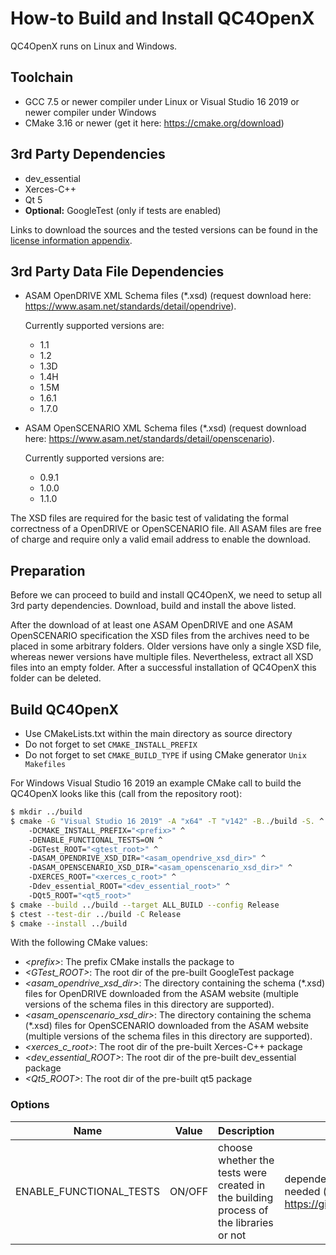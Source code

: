 <!---
Copyright 2023 CARIAD SE.
 
This Source Code Form is subject to the terms of the Mozilla
Public License, v. 2.0. If a copy of the MPL was not distributed
with this file, You can obtain one at https://mozilla.org/MPL/2.0/.
-->

# How-to Build and Install QC4OpenX

QC4OpenX runs on Linux and Windows.

## Toolchain

- GCC 7.5 or newer compiler under Linux or Visual Studio 16 2019 or newer compiler under Windows
- CMake 3.16 or newer (get it here: <https://cmake.org/download>)

## 3rd Party Dependencies

- dev_essential
- Xerces-C++
- Qt 5
- **Optional:** GoogleTest (only if tests are enabled)

Links to download the sources and the tested versions can be found in the
[license information appendix](licenses/readme.md).

## 3rd Party Data File Dependencies

- ASAM OpenDRIVE XML Schema files (*.xsd) (request download here:
  <https://www.asam.net/standards/detail/opendrive>).

  Currently supported versions are:
  - 1.1
  - 1.2
  - 1.3D
  - 1.4H
  - 1.5M
  - 1.6.1
  - 1.7.0

- ASAM OpenSCENARIO XML Schema files (*.xsd) (request download here:
  <https://www.asam.net/standards/detail/openscenario>).

  Currently supported versions are:
  - 0.9.1
  - 1.0.0
  - 1.1.0
  
The XSD files are required for the basic test of validating the formal correctness of a OpenDRIVE or
OpenSCENARIO file. All ASAM files are free of charge and require only a valid email address to
enable the download.

## Preparation

Before we can proceed to build and install QC4OpenX, we need to setup all 3rd party dependencies.
Download, build and install the above listed.

After the download of at least one ASAM OpenDRIVE and one ASAM OpenSCENARIO specification the XSD
files from the archives need to be placed in some arbitrary folders. Older versions have only a
single XSD file, whereas newer versions have multiple files. Nevertheless, extract all XSD files
into an empty folder. After a successful installation of QC4OpenX this folder can be deleted.

## Build QC4OpenX

- Use CMakeLists.txt within the main directory as source directory
- Do not forget to set `CMAKE_INSTALL_PREFIX`
- Do not forget to set `CMAKE_BUILD_TYPE` if using CMake generator `Unix Makefiles`

For Windows Visual Studio 16 2019 an example CMake call to build the QC4OpenX looks like this (call
from the repository root):

```bash
$ mkdir ../build
$ cmake -G "Visual Studio 16 2019" -A "x64" -T "v142" -B../build -S. ^
    -DCMAKE_INSTALL_PREFIX="<prefix>" ^
    -DENABLE_FUNCTIONAL_TESTS=ON ^
    -DGTest_ROOT="<gtest_root>" ^ 
    -DASAM_OPENDRIVE_XSD_DIR="<asam_opendrive_xsd_dir>" ^
    -DASAM_OPENSCENARIO_XSD_DIR="<asam_openscenario_xsd_dir>" ^ 
    -DXERCES_ROOT="<xerces_c_root>" ^
    -Ddev_essential_ROOT="<dev_essential_root>" ^
    -DQt5_ROOT="<qt5_root>"
$ cmake --build ../build --target ALL_BUILD --config Release
$ ctest --test-dir ../build -C Release
$ cmake --install ../build
```

With the following CMake values:

- _\<prefix\>_: The prefix CMake installs the package to
- _\<GTest_ROOT\>_: The root dir of the pre-built GoogleTest package
- _\<asam_opendrive_xsd_dir\>_: The directory containing the schema (*.xsd) files for OpenDRIVE
  downloaded from the ASAM website (multiple versions of the schema files in this directory are
  supported).
- _\<asam_openscenario_xsd_dir\>_: The directory containing the schema (*.xsd) files for
  OpenSCENARIO downloaded from the ASAM website (multiple versions of the schema files in this
  directory are supported).
- _\<xerces_c_root\>_: The root dir of the pre-built Xerces-C++ package
- _\<dev_essential_ROOT\>_: The root dir of the pre-built dev_essential package
- _\<Qt5_ROOT\>_: The root dir of the pre-built qt5 package

### Options

| Name | Value | Description | Remarks |
| ---- | ----- | ----------- | ------- |
| ENABLE_FUNCTIONAL_TESTS | ON/OFF | choose whether the tests were created in the building process of the libraries or not | dependency to a valid gtest package needed (see <https://github.com/google/googletest>) |
